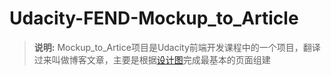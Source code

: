 # Udacity-FEND-Mockup_to_Article

> **说明:** Mockup_to_Artice项目是Udacity前端开发课程中的一个项目，翻译过来叫做博客文章，主要是根据[设计图](https://github.com/Xiankai-Wan/Udacity-FEND-Mockup_to_Article/blob/master/blog-mockup.pdf)完成最基本的页面组建
